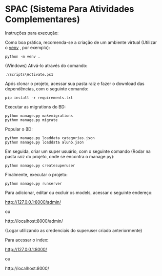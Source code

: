 # SPAC (Sistema Para Atividades Complementares)

Instruções para execução:

Como boa prática, recomenda-se a criação de um ambiente virtual (Utilizar o [venv](https://docs.python.org/pt-br/3/library/venv.html) , por exemplo):

```
python -m venv .
```

(Windows) Ativá-lo através do comando:

```
.\Scripts\Activate.ps1
```

Após clonar o projeto, acessar sua pasta raiz e fazer o download das dependências, com o seguinte comando:

```
pip install -r requirements.txt
```

Executar as migrations do BD:

```
python manage.py makemigrations
python manage.py migrate
```

Popular o BD:

```
python manage.py loaddata categorias.json
python manage.py loaddata aluno.json
```

Em seguida, criar um super usuário, com o seguinte comando (Rodar na pasta raiz do projeto, onde se encontra o manage.py):

```
python manage.py createsuperuser
```
Finalmente, executar o projeto:

```
python manage.py runserver
```
Para adicionar, editar ou excluir os models, acessar o seguinte endereço:

http://127.0.0.1:8000/admin/

ou

http://localhost:8000/admin/

(Logar utilizando as credenciais do superuser criado anteriormente)

Para acessar o index:

http://127.0.0.1:8000/

ou

http://localhost:8000/
